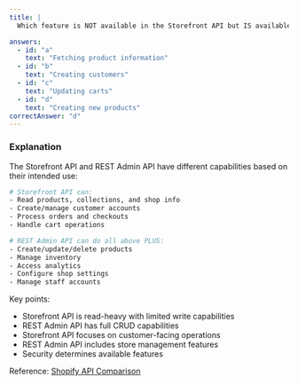 ```yaml
---
title: |
  Which feature is NOT available in the Storefront API but IS available in the REST Admin API? 🔒

answers:
  - id: "a"
    text: "Fetching product information"
  - id: "b"
    text: "Creating customers"
  - id: "c"
    text: "Updating carts"
  - id: "d"
    text: "Creating new products"
correctAnswer: "d"
---
```


### Explanation

The Storefront API and REST Admin API have different capabilities based on their intended use:

```graphql
# Storefront API can:
- Read products, collections, and shop info
- Create/manage customer accounts
- Process orders and checkouts
- Handle cart operations

# REST Admin API can do all above PLUS:
- Create/update/delete products
- Manage inventory
- Access analytics
- Configure shop settings
- Manage staff accounts
```

Key points:
- Storefront API is read-heavy with limited write capabilities
- REST Admin API has full CRUD capabilities
- Storefront API focuses on customer-facing operations
- REST Admin API includes store management features
- Security determines available features

Reference: [Shopify API Comparison](https://shopify.dev/api/usage/access-scopes) 
